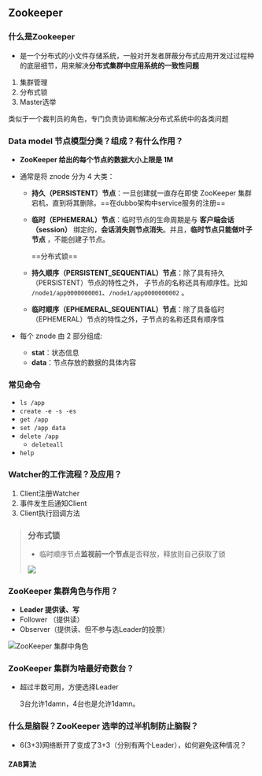 ## Zookeeper

### 什么是Zookeeper

- 是一个分布式的小文件存储系统，一般对开发者屏蔽分布式应用开发过过程种的底层细节，用来解决**分布式集群中应用系统的一致性问题**

1. 集群管理
2. 分布式锁
3. Master选举

类似于一个裁判员的角色，专门负责协调和解决分布式系统中的各类问题

### Data model 节点模型分类？组成？有什么作用？

- **ZooKeeper 给出的每个节点的数据大小上限是 1M** 

- 通常是将 znode 分为 4 大类：

  - **持久（PERSISTENT）节点**：一旦创建就一直存在即使 ZooKeeper 集群宕机，直到将其删除。==在dubbo架构中service服务的注册==

  - **临时（EPHEMERAL）节点**：临时节点的生命周期是与 **客户端会话（session）** 绑定的，**会话消失则节点消失**。并且，**临时节点只能做叶子节点** ，不能创建子节点。

    ==分布式锁==

  - **持久顺序（PERSISTENT_SEQUENTIAL）节点**：除了具有持久（PERSISTENT）节点的特性之外， 子节点的名称还具有顺序性。比如 `/node1/app0000000001`、`/node1/app0000000002` 。

  - **临时顺序（EPHEMERAL_SEQUENTIAL）节点**：除了具备临时（EPHEMERAL）节点的特性之外，子节点的名称还具有顺序性

- 每个 znode 由 2 部分组成:

  - **stat**：状态信息
  - **data**：节点存放的数据的具体内容

### 常见命令

- `ls /app` 
- `create -e -s -es`
- `get /app`
- `set /app data`
- `delete /app`
  - `deleteall`
- `help`

### Watcher的工作流程？及应用？

1. Client注册Watcher
2. 事件发生后通知Client
3. Client执行回调方法

> ### 分布式锁
>
> - 临时顺序节点**监视前一个节点**是否释放，释放则自己获取了锁
>
> ![](http://42.192.130.83:9000/picgo/imgs/%E5%93%94%E5%93%A9%E5%93%94%E5%93%A9_u2qzxMFC6L.png)

### ZooKeeper 集群角色与作用？

- **Leader 提供读、写**
- Follower （提供读）
- Observer（提供读、但不参与选Leader的投票）

![ZooKeeper 集群中角色](https://oss.javaguide.cn/github/javaguide/distributed-system/zookeeper/zookeeper-cluser-roles.png)

###  ZooKeeper 集群为啥最好奇数台？

- 超过半数可用，方便选择Leader

  3台允许1damn，4台也是允许1damn。

### 什么是脑裂？ZooKeeper 选举的过半机制防止脑裂？

- 6(3+3)网络断开了变成了3+3（分别有两个Leader），如何避免这种情况？

#### ZAB算法


